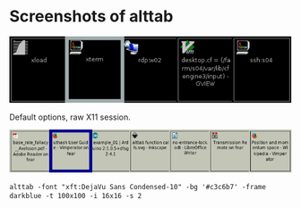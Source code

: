 Screenshots of alttab
=====================

![Default options, raw X11](alttab-default-rawx.png?raw=true)

Default options, raw X11 session.

![Low DPI](alttab-high.png?raw=true)

```
alttab -font "xft:DejaVu Sans Condensed-10" -bg '#c3c6b7' -frame darkblue -t 100x100 -i 16x16 -s 2
```

